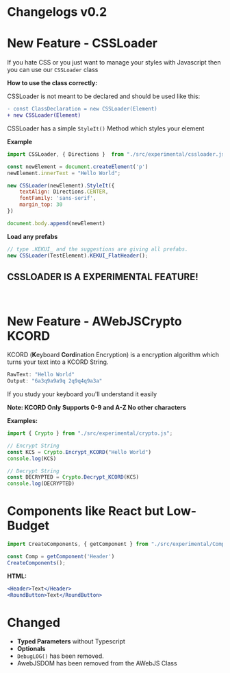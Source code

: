 # Changelogs v0.2

# New Feature - CSSLoader

If you hate CSS or you just want to manage your styles with Javascript then you can use our `CSSLoader` class

**How to use the class correctly:**

CSSLoader is not meant to be declared and should be used like this:

```diff
- const ClassDeclaration = new CSSLoader(Element)
+ new CSSLoader(Element)
```

CSSLoader has a simple `StyleIt()` Method which styles your element

**Example**
```js
import CSSLoader, { Directions }  from "./src/experimental/cssloader.js";

const newElement = document.createElement('p')
newElement.innerText = "Hello World";

new CSSLoader(newElement).StyleIt({
    textAlign: Directions.CENTER,
    fontFamily: 'sans-serif',
    margin_top: 30
})

document.body.append(newElement)
```

**Load any prefabs**

```js
// type .KEKUI_ and the suggestions are giving all prefabs.
new CSSLoader(TestElement).KEKUI_FlatHeader();
```

<h2>CSSLOADER IS A EXPERIMENTAL FEATURE!</h2><br>

# New Feature - AWebJSCrypto KCORD

KCORD (**K**eyboard **Cord**ination Encryption) is a encryption algorithm which turns your text into a KCORD String.

```js
RawText: "Hello World"
Output: "6a3q9a9a9q 2q9q4q9a3a"
```

If you study your keyboard you'll understand it easily

**Note: KCORD Only Supports 0-9 and A-Z No other characters**

**Examples:**

```js
import { Crypto } from "./src/experimental/crypto.js";

// Encrypt String
const KCS = Crypto.Encrypt_KCORD("Hello World")
console.log(KCS)

// Decrypt String
const DECRYPTED = Crypto.Decrypt_KCORD(KCS)
console.log(DECRYPTED)
```

# Components like React but Low-Budget

```js
import CreateComponents, { getComponent } from "./src/experimental/ComponentsLoader.js";

const Comp = getComponent('Header')
CreateComponents();
```

**HTML:**
```jsx
<Header>Text</Header>
<RoundButton>Text</RoundButton>
```

# Changed

- **Typed Parameters** without Typescript
- **Optionals**
- `DebugLOG()` has been removed.
- AwebJSDOM has been removed from the AWebJS Class